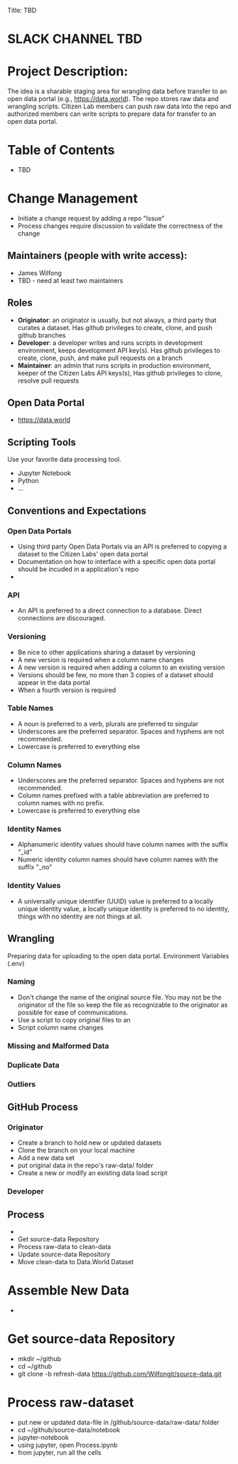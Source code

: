 Title: TBD

# SLACK CHANNEL TBD

# Project Description:
The idea is a sharable staging area for wrangling data before transfer to an open data portal (e.g., https://data.world).  The repo stores raw data and wrangling scripts.  Citizen Lab members can push raw data into the repo and authorized members can write scripts to prepare data for transfer to an open data portal.  

# Table of Contents
* TBD

# Change Management
* Initiate a change request by adding a repo "Issue"
* Process changes require discussion to validate the correctness of the change

## Maintainers (people with write access):
* James Wilfong
* TBD -  need at least two maintainers 

## Roles
* **Originator**: an originator is usually, but not always, a third party that curates a dataset. Has github privileges to create, clone, and push github branches
* **Developer**: a developer writes and runs scripts in development environment, keeps development API key(s). Has github privileges to create, clone, push, and make pull requests on a branch
* **Maintainer**: an admin that runs scripts in production environment, keeper of the Citizen Labs API keys(s), Has github privileges to  clone, resolve pull requests
## Open Data Portal
* https://data.world

## Scripting Tools
Use your favorite data processing tool.
* Jupyter Notebook
* Python
* ...
## Conventions and Expectations
### Open Data Portals
* Using third party Open Data Portals via an API is preferred to copying a dataset to the Citizen Labs' open data portal
* Documentation on how to interface with a specific open data portal should be incuded in a application's repo
* 
### API
* An API is preferred to a direct connection to a database. Direct connections are discouraged. 
### Versioning
* Be nice to other applications sharing a dataset by versioning 
* A new version is required when a column name changes
* A new version is required when adding a column to an existing version
* Versions should be few, no more than 3 copies of a dataset should appear in the data portal
* When a fourth version is required
### Table Names
 * A noun is preferred to a verb, plurals are preferred to singular
 * Underscores are the preferred separator.  Spaces and hyphens are not recommended.
 * Lowercase is preferred to everything else
### Column Names
 * Underscores are the preferred separator.  Spaces and hyphens are not recommended.
 * Column names prefixed with a table abbreviation are preferred to column names with no prefix.
 * Lowercase is preferred to everything else
### Identity Names
 * Alphanumeric identity values should have column names with the suffix "_id"
 * Numeric identity column names should have column names with the suffix "_no"
### Identity Values
* A universally unique identifier (UUID) value is preferred to a locally unique identity value, a locally unique identity is preferred to no identity, things with no identity are not things at all. 

## Wrangling
Preparing data for uploading to the open data portal.
Environment Variables (.env)
### Naming
* Don't change the name of the original source file. You may not be the originator of the file so keep the file as recognizable to the originator as possible for ease of communications.
* Use a script to copy original files to an 
* Script column name changes

### Missing and Malformed Data

### Duplicate Data

### Outliers

## GitHub Process

### Originator
* Create a branch to hold new or updated datasets
* Clone the branch on your local machine
* Add a new data set
 * put original data in the repo's raw-data/ folder
* Create a new or modify an existing data load script 
### Developer

## Process
* 
* Get source-data Repository
* Process raw-data to clean-data
* Update source-data Repository
* Move clean-data to Data.World Dataset

# Assemble New Data
*  
# Get source-data Repository
* mkdir ~/github
* cd ~/github
* git clone -b refresh-data https://github.com/Wilfongjt/source-data.git

# Process raw-dataset
* put new or updated data-file in /github/source-data/raw-data/ folder 
* cd ~/github/source-data/notebook
* jupyter-notebook
* using jupyter, open Process.ipynb
* from jupyter, run all the cells


